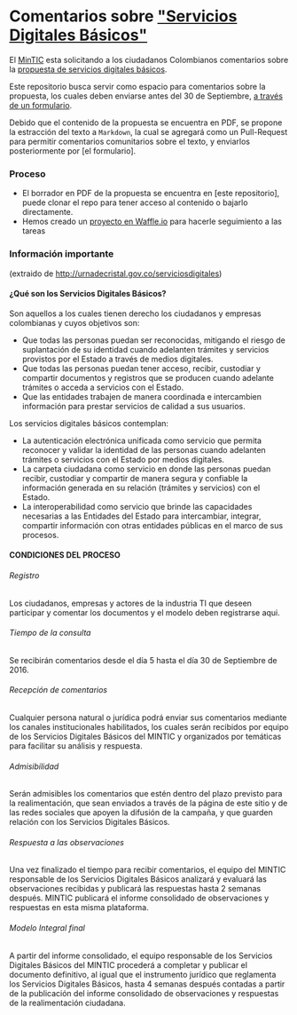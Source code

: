 # Comentarios sobre ["Servicios Digitales Básicos"][propuesta]

El [MinTIC][mintic] esta solicitando a los ciudadanos Colombianos comentarios sobre la [propuesta de servicios digitales básicos][propuesta].

Este repositorio busca servir como espacio para comentarios sobre la propuesta, los cuales deben enviarse antes del 30 de Septiembre, [a través de un formulario][formulario].

Debido que el contenido de la propuesta se encuentra en PDF, se propone la estracción del texto a `Markdown`, la cual se agregará como un Pull-Request para permitir comentarios comunitarios sobre el texto, y enviarlos posteriormente por [el formulario].


### Proceso

- El borrador en PDF de la propuesta se encuentra en [este repositorio], puede clonar el repo para tener acceso al contenido o bajarlo directamente.
- Hemos creado un [proyecto en Waffle.io][proyecto] para hacerle seguimiento a las tareas


### Información importante
(extraido de http://urnadecristal.gov.co/serviciosdigitales)

#### ¿Qué son los Servicios Digitales Básicos?

Son aquellos a los cuales tienen derecho los ciudadanos y empresas colombianas y cuyos objetivos son:
* Que todas las personas puedan ser reconocidas, mitigando el riesgo de suplantación de su identidad cuando adelanten trámites y servicios provistos por el Estado a través de medios digitales.
* Que todas las personas puedan tener acceso, recibir, custodiar y compartir documentos y registros que se producen cuando adelante trámites o acceda a servicios con el Estado.
* Que las entidades trabajen de manera coordinada e intercambien información para prestar servicios de calidad a sus usuarios.

Los servicios digitales básicos contemplan:
* La autenticación electrónica unificada como servicio que permita reconocer y validar la identidad de las personas cuando adelanten trámites o servicios con el Estado por medios digitales.
* La carpeta ciudadana como servicio en donde las personas puedan recibir, custodiar y compartir de manera segura y confiable la información generada en su relación (trámites y servicios) con el Estado.
* La interoperabilidad como servicio que brinde las capacidades necesarias a las Entidades del Estado para intercambiar, integrar, compartir información con otras entidades públicas en el marco de sus procesos.


#### CONDICIONES DEL PROCESO

###### Registro

Los ciudadanos, empresas y actores de la industria TI que deseen participar y comentar los documentos y el modelo deben registrarse aqui.

###### Tiempo de la consulta

Se recibirán comentarios desde el día 5 hasta el día 30 de Septiembre de 2016.

###### Recepción de comentarios

Cualquier persona natural o jurídica podrá enviar sus comentarios mediante los canales institucionales habilitados, los cuales serán recibidos por equipo de los Servicios Digitales Básicos del MINTIC y organizados por temáticas para facilitar su análisis y respuesta.

###### Admisibilidad

Serán admisibles los comentarios que estén dentro del plazo previsto para la realimentación, que sean enviados a través de la página de este sitio y de las redes sociales que apoyen la difusión de la campaña, y que guarden relación con los Servicios Digitales Básicos.

###### Respuesta a las observaciones

Una vez finalizado el tiempo para recibir comentarios, el equipo del MINTIC responsable de los Servicios Digitales Básicos analizará y evaluará las observaciones recibidas y publicará las respuestas hasta 2 semanas después. MINTIC publicará el informe consolidado de observaciones y respuestas en esta misma plataforma.

###### Modelo Integral final

A partir del informe consolidado, el equipo responsable de los Servicios Digitales Básicos del MINTIC procederá a completar y publicar el documento definitivo, al igual que el instrumento jurídico que reglamenta los Servicios Digitales Básicos, hasta 4 semanas después contadas a partir de la publicación del informe consolidado de observaciones y respuestas de la realimentación ciudadana.

[propuesta]: http://urnadecristal.gov.co/serviciosdigitales
[pdf]: src/Servicios-Digitales-Basicos.pdf
[mintic]: https://twitter.com/Ministerio_TIC
[formulario]: https://goo.gl/forms/4q2CQrSmEACDD23I3
[proyecto]: https://waffle.io/colombia-dev/comentarios-servicios-digitales
